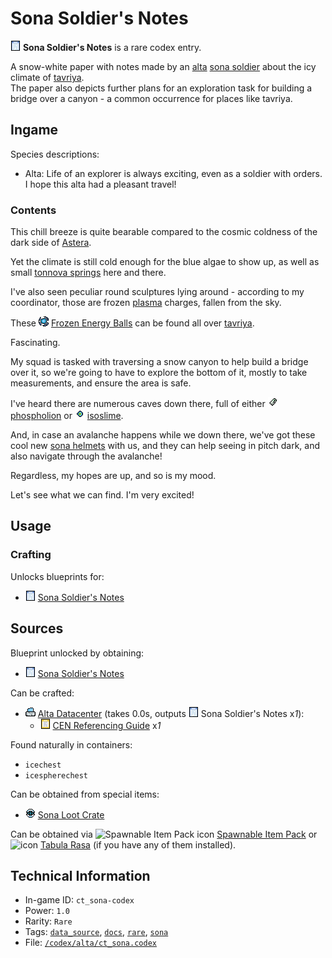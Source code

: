 # Sona Soldier's Notes

<img src="https://raw.githubusercontent.com/Ceterai/Enternia/main/codex/alta/paper/sona.png" alt="Sona Soldier's Notes icon" loading="lazy" width="auto" height="16px"/> **Sona Soldier's Notes** is a rare codex entry.

A snow-white paper with notes made by an [alta](https://ceterai.github.io/MyEnternia/Wiki/Tags/Alta) [sona soldier](https://ceterai.github.io/MyEnternia/Wiki/SonaSoldier) about the icy climate of [tavriya](https://ceterai.github.io/MyEnternia/Wiki/Tags/Tavriya).  
The paper also depicts further plans for an exploration task for building a bridge over a canyon - a common occurrence for places like tavriya.

## Ingame

Species descriptions:

- Alta: Life of an explorer is always exciting, even as a soldier with orders. I hope this alta had a pleasant travel!

### Contents

This chill breeze is quite bearable compared to the cosmic coldness of the dark side of [Astera](https://ceterai.github.io/MyEnternia/Wiki/Tags/Astera).

Yet the climate is still cold enough for the blue algae to show up, as well as small [tonnova springs](https://ceterai.github.io/MyEnternia/Wiki/tonnovasprings) here and there.

I've also seen peculiar round sculptures lying around - according to my coordinator, those are frozen [plasma](https://ceterai.github.io/MyEnternia/Wiki/Tags/Plasma) charges, fallen from the sky.

These <img src="https://raw.githubusercontent.com/Ceterai/Enternia/main/objects/biome/alterash_prime/ionic/ct_frozen_energy_ball/icon.png" alt="Frozen Energy Ball icon" loading="lazy" width="auto" height="16px"/> [Frozen Energy Balls](https://ceterai.github.io/MyEnternia/Wiki/FrozenEnergyBall) can be found all over [tavriya](https://ceterai.github.io/MyEnternia/Wiki/Tags/Tavriya).

Fascinating.

My squad is tasked with traversing a snow canyon to help build a bridge over it, so we're going to have to explore the bottom of it, mostly to take measurements, and ensure the area is safe.

I've heard there are numerous caves down there, full of either <img src="https://raw.githubusercontent.com/Ceterai/Enternia/main/items/generic/crafting/ct_phospholion.png" alt="Phospholion icon" loading="lazy" width="auto" height="16px"/> [phospholion](https://ceterai.github.io/MyEnternia/Wiki/Phospholion) or <img src="https://raw.githubusercontent.com/Ceterai/Enternia/main/items/throwables/ct_isoslime_ball.png" alt="Isoslime icon" loading="lazy" width="auto" height="16px"/> [isoslime](https://ceterai.github.io/MyEnternia/Wiki/Isoslime).

And, in case an avalanche happens while we down there, we've got these cool new [sona helmets](https://ceterai.github.io/MyEnternia/Wiki/sonahelmets) with us, and they can help seeing in pitch dark, and also navigate through the avalanche!

Regardless, my hopes are up, and so is my mood.

Let's see what we can find. I'm very excited!

## Usage

### Crafting

Unlocks blueprints for:

- <img src="https://raw.githubusercontent.com/Ceterai/Enternia/main/codex/alta/paper/sona.png" alt="Sona Soldier's Notes icon" loading="lazy" width="auto" height="16px"/> [Sona Soldier's Notes](https://ceterai.github.io/MyEnternia/Wiki/SonaSoldier'sNotes)

## Sources

Blueprint unlocked by obtaining:

- <img src="https://raw.githubusercontent.com/Ceterai/Enternia/main/codex/alta/paper/sona.png" alt="Sona Soldier's Notes icon" loading="lazy" width="auto" height="16px"/> [Sona Soldier's Notes](https://ceterai.github.io/MyEnternia/Wiki/SonaSoldier'sNotes)

Can be crafted:

- ![ ](https://raw.githubusercontent.com/Ceterai/Enternia/main/objects/alta/crafting/datacenter/icon.png) [Alta Datacenter](https://ceterai.github.io/MyEnternia/Wiki/AltaDatacenter) (takes 0.0s, outputs <img src="https://raw.githubusercontent.com/Ceterai/Enternia/main/codex/alta/paper/sona.png" alt="Sona Soldier's Notes icon" loading="lazy" width="auto" height="16px"/> Sona Soldier's Notes x*1*):
  - <img src="https://raw.githubusercontent.com/Ceterai/Enternia/main/codex/alta/paper/title.png" alt="CEN Referencing Guide icon" loading="lazy" width="auto" height="16px"/> [CEN Referencing Guide](https://ceterai.github.io/MyEnternia/Wiki/CENReferencingGuide) x*1*

Found naturally in containers:

- `icechest`
- `icespherechest`

Can be obtained from special items:

- <img src="https://raw.githubusercontent.com/Ceterai/Enternia/main/items/active/alta/loot/biome/ct_sona_loot.png" alt="Sona Loot Crate icon" loading="lazy" width="auto" height="16px"/> [Sona Loot Crate](https://ceterai.github.io/MyEnternia/Wiki/SonaLootCrate)

Can be obtained via <img src="https://raw.githubusercontent.com/Silverfeelin/Starbound-SpawnableItemPack/master/interface/sip/iconSmall.png" alt="Spawnable Item Pack icon" width="18" height="14"/> [Spawnable Item Pack](https://steamcommunity.com/sharedfiles/filedetails/?id=733665104) or <img src="https://steamuserimages-a.akamaihd.net/ugc/263843960696222713/3EC9A7C005541F7D577EBCB8C5736B4EFC9973D6/" alt="icon" width="8" height="12"/> [Tabula Rasa](https://community.playstarbound.com/resources/the-tabula-rasa.3222/) (if you have any of them installed).

## Technical Information

- In-game ID: `ct_sona-codex`
- Power: `1.0`
- Rarity: `Rare`
- Tags: [`data_source`](https://ceterai.github.io/MyEnternia/Wiki/Tags/DataSource), [`docs`](https://ceterai.github.io/MyEnternia/Wiki/Tags/Docs), [`rare`](https://ceterai.github.io/MyEnternia/Wiki/Tags/Rare), [`sona`](https://ceterai.github.io/MyEnternia/Wiki/Tags/Sona)
- File: [`/codex/alta/ct_sona.codex`](https://github.com/Ceterai/Enternia/blob/main/codex/alta/ct_sona.codex)

